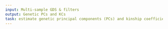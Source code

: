 ```yaml
---
input: Multi-sample GDS & filters
output: Genetic PCs and KCs
task: estimate genetic principal components (PCs) and kinship coefficients (KCs)
---
```


